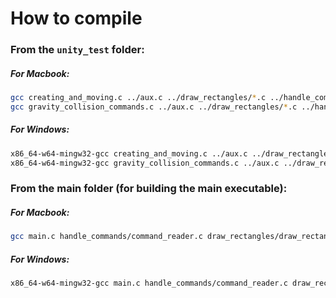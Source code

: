 # How to compile


### From the `unity_test` folder:

##### For Macbook:
```bash
gcc creating_and_moving.c ../aux.c ../draw_rectangles/*.c ../handle_commands/command_reader.c -o MAC_creating_and_moving_tests
gcc gravity_collision_commands.c ../aux.c ../draw_rectangles/*.c ../handle_commands/command_reader.c -o MAC_gravity_collision_commands_tests
```

##### For Windows:
```bash
x86_64-w64-mingw32-gcc creating_and_moving.c ../aux.c ../draw_rectangles/*.c ../handle_commands/command_reader.c -o WIN_creating_and_moving_tests.exe
x86_64-w64-mingw32-gcc gravity_collision_commands.c ../aux.c ../draw_rectangles/*.c ../handle_commands/command_reader.c -o WIN_gravity_collision_commands_tests.exe
```


###  From the main folder (for building the main executable):

##### For Macbook:
```bash
gcc main.c handle_commands/command_reader.c draw_rectangles/draw_rectangle.c draw_rectangles/save_rectangle_coordinates.c aux.c -o MAC_AF3
```
##### For Windows:
```bash
x86_64-w64-mingw32-gcc main.c handle_commands/command_reader.c draw_rectangles/draw_rectangle.c draw_rectangles/save_rectangle_coordinates.c aux.c -o WIN_AF3.exe
```